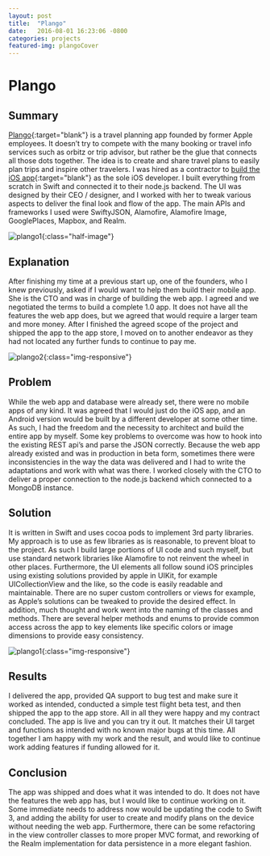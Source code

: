 ```yaml
---
layout: post
title:  "Plango"
date:   2016-08-01 16:23:06 -0800
categories: projects
featured-img: plangoCover
---
```

# Plango

## Summary
 [Plango](http://www.plango.us/home){:target="blank"} is a travel planning app founded by former Apple employees. It doesn’t try to compete with the many booking or travel info services such as orbitz or trip advisor, but rather be the glue that connects all those dots together. The idea is to create and share travel plans to easily plan trips and inspire other travelers. I was hired as a contractor to [build the iOS app](https://itunes.apple.com/us/app/plango-travel/id1377460307?mt=8){:target="blank"} as the sole iOS developer. I built everything from scratch in Swift and connected it to their node.js backend. The UI was designed by their CEO / designer, and I worked with her to tweak various aspects to deliver the final look and flow of the app. The main APIs and frameworks I used were SwiftyJSON, Alamofire, Alamofire Image, GooglePlaces, Mapbox, and Realm.

![plango1](/assets/img/plango1.jpg){:class="half-image"}

## Explanation
After finishing my time at a previous start up, one of the founders, who I knew previously, asked if I would want to help them build their mobile app. She is the CTO and was in charge of building the web app. I agreed and we negotiated the terms to build a complete 1.0 app. It does not have all the features the web app does, but we agreed that would require a larger team and more money. After I finished the agreed scope of the project and shipped the app to the app store, I moved on to another endeavor as they had not located any further funds to continue to pay me.

![plango2](/assets/img/plango2.jpg){:class="img-responsive"}

## Problem
While the web app and database were already set, there were no mobile apps of any kind. It was agreed that I would just do the iOS app, and an Android version would be built by a different developer at some other time. As such, I had the freedom and the necessity to architect and build the entire app by myself. Some key problems to overcome was how to hook into the existing REST api’s and parse the JSON correctly. Because the web app already existed and was in production in beta form, sometimes there were inconsistencies in the way the data was delivered and I had to write the adaptations and work with what was there. I worked closely with the CTO to deliver a proper connection to the node.js backend which connected to a MongoDB instance.

## Solution
It is written in Swift and uses cocoa pods to implement 3rd party libraries. My approach is to use as few libraries as is reasonable, to prevent bloat to the project. As such I build large portions of UI code and such myself, but use standard network libraries like Alamofire to not reinvent the wheel in other places. Furthermore, the UI elements all follow sound iOS principles using existing solutions provided by apple in UIKit, for example UICollectionView and the like, so the code is easily readable and maintainable. There are no super custom controllers or views for example, as Apple’s solutions can be tweaked to provide the desired effect. In addition, much thought and work went into the naming of the classes and methods. There are several helper methods and enums to provide common access across the app to key elements like specific colors or image dimensions to provide easy consistency.

![plango1](/assets/img/plango3.jpg){:class="img-responsive"}

## Results
I delivered the app, provided QA support to bug test and make sure it worked as intended, conducted a simple test flight beta test, and then shipped the app to the app store. All in all they were happy and my contract concluded. The app is live and you can try it out. It matches their UI target and functions as intended with no known major bugs at this time. All together I am happy with my work and the result, and would like to continue work adding features if funding allowed for it.

## Conclusion
The app was shipped and does what it was intended to do. It does not have the features the web app has, but I would like to continue working on it. Some immediate needs to address now would be updating the code to Swift 3, and adding the ability for user to create and modify plans on the device without needing the web app. Furthermore, there can be some refactoring in the view controller classes to more proper MVC format, and reworking of the Realm implementation for data persistence in a more elegant fashion.
